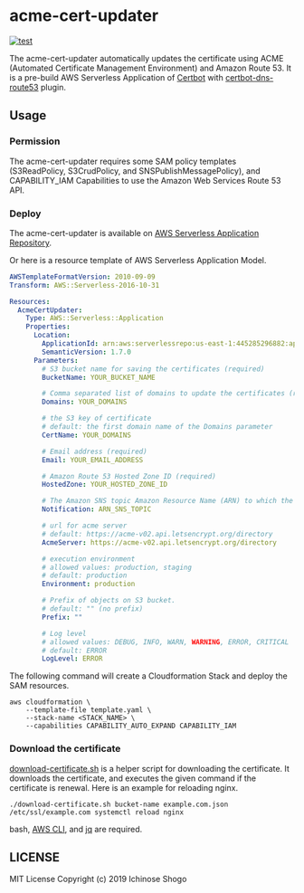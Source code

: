 # acme-cert-updater

[![test](https://github.com/shogo82148/acme-cert-updater/actions/workflows/test.yml/badge.svg)](https://github.com/shogo82148/acme-cert-updater/actions/workflows/test.yml)

The acme-cert-updater automatically updates the certificate using ACME (Automated Certificate Management Environment) and Amazon Route 53.
It is a pre-build AWS Serverless Application of [Certbot](https://certbot.eff.org/) with [certbot-dns-route53](https://certbot-dns-route53.readthedocs.io/en/stable/) plugin.

## Usage

### Permission

The acme-cert-updater requires some SAM policy templates (S3ReadPolicy, S3CrudPolicy, and SNSPublishMessagePolicy),
and CAPABILITY_IAM Capabilities to use the Amazon Web Services Route 53 API.

### Deploy

The acme-cert-updater is available on [AWS Serverless Application Repository](https://serverlessrepo.aws.amazon.com/applications/arn:aws:serverlessrepo:us-east-1:445285296882:applications~acme-cert-updater).

Or here is a resource template of AWS Serverless Application Model.

```yaml
AWSTemplateFormatVersion: 2010-09-09
Transform: AWS::Serverless-2016-10-31

Resources:
  AcmeCertUpdater:
    Type: AWS::Serverless::Application
    Properties:
      Location:
        ApplicationId: arn:aws:serverlessrepo:us-east-1:445285296882:applications/acme-cert-updater
        SemanticVersion: 1.7.0
      Parameters:
        # S3 bucket name for saving the certificates (required)
        BucketName: YOUR_BUCKET_NAME

        # Comma separated list of domains to update the certificates (required)
        Domains: YOUR_DOMAINS

        # the S3 key of certificate
        # default: the first domain name of the Domains parameter
        CertName: YOUR_DOMAINS

        # Email address (required)
        Email: YOUR_EMAIL_ADDRESS

        # Amazon Route 53 Hosted Zone ID (required)
        HostedZone: YOUR_HOSTED_ZONE_ID

        # The Amazon SNS topic Amazon Resource Name (ARN) to which the updater reports events. (optional)
        Notification: ARN_SNS_TOPIC

        # url for acme server
        # default: https://acme-v02.api.letsencrypt.org/directory
        AcmeServer: https://acme-v02.api.letsencrypt.org/directory

        # execution environment
        # allowed values: production, staging
        # default: production
        Environment: production

        # Prefix of objects on S3 bucket.
        # default: "" (no prefix)
        Prefix: ""

        # Log level
        # allowed values: DEBUG, INFO, WARN, WARNING, ERROR, CRITICAL
        # default: ERROR
        LogLevel: ERROR
```

The following command will create a Cloudformation Stack and deploy the SAM resources.

```
aws cloudformation \
    --template-file template.yaml \
    --stack-name <STACK_NAME> \
    --capabilities CAPABILITY_AUTO_EXPAND CAPABILITY_IAM
```

### Download the certificate

[download-certificate.sh](https://github.com/shogo82148/acme-cert-updater/blob/master/download-certificate.sh) is a helper script for downloading the certificate.
It downloads the certificate, and executes the given command if the certificate is renewal.
Here is an example for reloading nginx.

```
./download-certificate.sh bucket-name example.com.json /etc/ssl/example.com systemctl reload nginx
```

bash, [AWS CLI](https://aws.amazon.com/cli/), and [jq](https://stedolan.github.io/jq/) are required.

## LICENSE

MIT License Copyright (c) 2019 Ichinose Shogo
